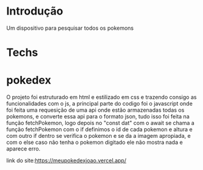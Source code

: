 # Introdução
Um dispositivo para pesquisar todos os pokemons

# Techs 
# pokedex

O projeto foi estruturado em html e estilizado em css e trazendo consigo as funcionalidades com o js, a principal parte do codigo foi o javascript onde foi feita uma requesição de uma api onde estão armazenadas todas os pokemons, e converte essa api para o formato json, tudo isso foi feita na função fetchPokemon, logo depois no "const dat" com o await se chama a função fetchPokemon com o if definimos o id de cada pokemon e altura e com outro if dentro se verifica o pokemon e se da a imagem apropiada, e com o else caso não tenha o pokemon digitado ele não mostra nada e aparece erro.


link do site:https://meupokedexjoao.vercel.app/
